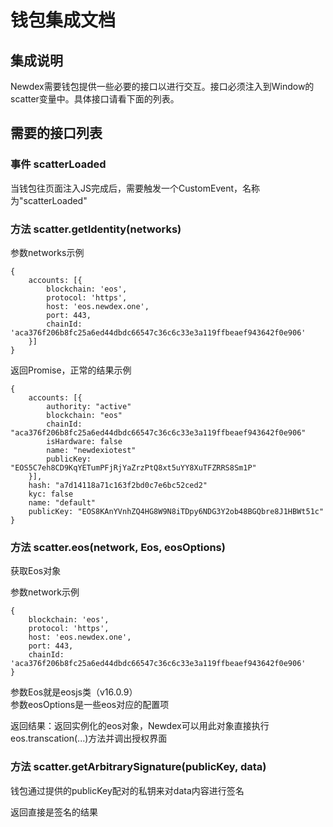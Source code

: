# 钱包集成文档

## 集成说明
Newdex需要钱包提供一些必要的接口以进行交互。接口必须注入到Window的scatter变量中。具体接口请看下面的列表。

## 需要的接口列表

### 事件 scatterLoaded
当钱包往页面注入JS完成后，需要触发一个CustomEvent，名称为"scatterLoaded"

### 方法 scatter.getIdentity(networks)
参数networks示例
```
{
    accounts: [{
        blockchain: 'eos',
        protocol: 'https',
        host: 'eos.newdex.one',
        port: 443,
        chainId: 'aca376f206b8fc25a6ed44dbdc66547c36c6c33e3a119ffbeaef943642f0e906'
    }]
}
```
返回Promise，正常的结果示例
```
{
    accounts: [{
        authority: "active"
        blockchain: "eos"
        chainId: "aca376f206b8fc25a6ed44dbdc66547c36c6c33e3a119ffbeaef943642f0e906"
        isHardware: false
        name: "newdexiotest"
        publicKey: "EOS5C7eh8CD9KqYETumPFjRjYaZrzPtQ8xt5uYY8XuTFZRRS8Sm1P"
    }],
    hash: "a7d14118a71c163f2bd0c7e6bc52ced2"
    kyc: false
    name: "default"
    publicKey: "EOS8KAnYVnhZQ4HG8W9N8iTDpy6NDG3Y2ob48BGQbre8J1HBWt51c"
}
```

### 方法 scatter.eos(network, Eos, eosOptions)
获取Eos对象

参数network示例
```
{
    blockchain: 'eos',
    protocol: 'https',
    host: 'eos.newdex.one',
    port: 443,
    chainId: 'aca376f206b8fc25a6ed44dbdc66547c36c6c33e3a119ffbeaef943642f0e906'
}
```
参数Eos就是eosjs类（v16.0.9）  
参数eosOptions是一些eos对应的配置项

返回结果：返回实例化的eos对象，Newdex可以用此对象直接执行eos.transcation(...)方法并调出授权界面  

### 方法 scatter.getArbitrarySignature(publicKey, data)

钱包通过提供的publicKey配对的私钥来对data内容进行签名

返回直接是签名的结果

